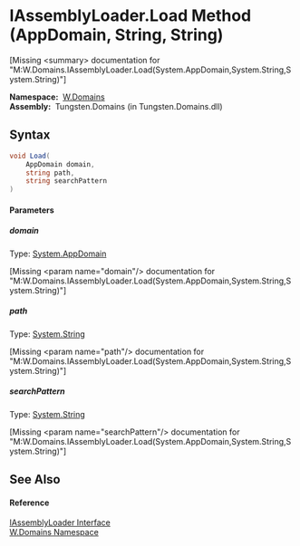 IAssemblyLoader.Load Method (AppDomain, String, String)
=======================================================
  
[Missing &lt;summary> documentation for "M:W.Domains.IAssemblyLoader.Load(System.AppDomain,System.String,System.String)"]


  **Namespace:**  [W.Domains][1]  
  **Assembly:**  Tungsten.Domains (in Tungsten.Domains.dll)

Syntax
------

```csharp
void Load(
	AppDomain domain,
	string path,
	string searchPattern
)
```

#### Parameters

##### *domain*
Type: [System.AppDomain][2]  

[Missing &lt;param name="domain"/> documentation for "M:W.Domains.IAssemblyLoader.Load(System.AppDomain,System.String,System.String)"]


##### *path*
Type: [System.String][3]  

[Missing &lt;param name="path"/> documentation for "M:W.Domains.IAssemblyLoader.Load(System.AppDomain,System.String,System.String)"]


##### *searchPattern*
Type: [System.String][3]  

[Missing &lt;param name="searchPattern"/> documentation for "M:W.Domains.IAssemblyLoader.Load(System.AppDomain,System.String,System.String)"]



See Also
--------

#### Reference
[IAssemblyLoader Interface][4]  
[W.Domains Namespace][1]  

[1]: ../README.md
[2]: http://msdn.microsoft.com/en-us/library/w124b5fa
[3]: http://msdn.microsoft.com/en-us/library/s1wwdcbf
[4]: README.md
[5]: ../../_icons/Help.png